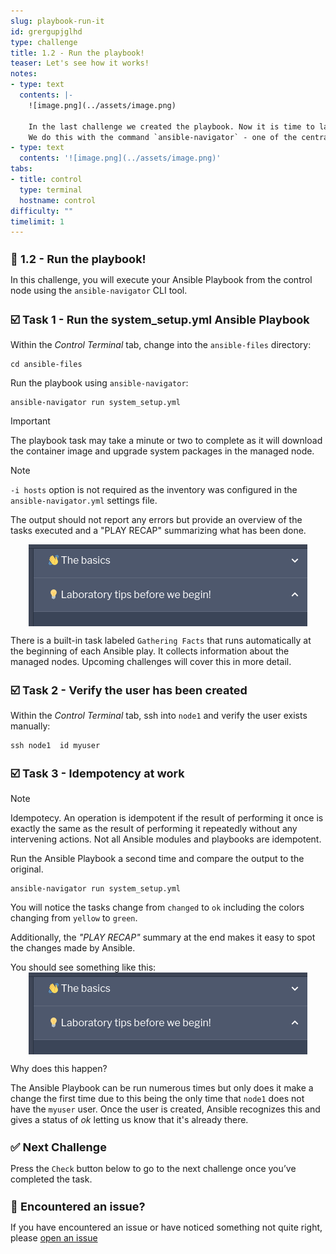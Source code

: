 ```yaml
---
slug: playbook-run-it
id: grergupjglhd
type: challenge
title: 1.2 - Run the playbook!
teaser: Let's see how it works!
notes:
- type: text
  contents: |-
    ![image.png](../assets/image.png)

    In the last challenge we created the playbook. Now it is time to launch it!
    We do this with the command `ansible-navigator` - one of the central commands of Ansible on the command line!
- type: text
  contents: '![image.png](../assets/image.png)'
tabs:
- title: control
  type: terminal
  hostname: control
difficulty: ""
timelimit: 1
---
```

👋 1.2 - Run the playbook!
===

In this challenge, you will execute your Ansible Playbook from the control node using the `ansible-navigator` CLI tool.

☑️ Task 1 - Run the system_setup.yml Ansible Playbook
===

Within the *Control Terminal* tab, change into the `ansible-files` directory:

```
cd ansible-files
```

Run the playbook using `ansible-navigator`:

```
ansible-navigator run system_setup.yml
```

> [!IMPORTANT]
> The playbook task may take a minute or two to complete as it will download the container image and upgrade system packages in the managed node.

> [!NOTE]
> `-i hosts` option is not required as the inventory was configured in the `ansible-navigator.yml` settings file.

The output should not report any errors but provide an overview of the tasks executed and a "PLAY RECAP" summarizing what has been done.

![image.png](../assets/image.png)

There is a built-in task labeled `Gathering Facts` that runs automatically at the beginning of each Ansible play. It collects information about the managed nodes. Upcoming challenges will cover this in more detail.

☑️ Task 2 - Verify the user has been created
===

Within the *Control Terminal* tab, ssh into `node1` and verify the user exists manually:

```
ssh node1  id myuser
```


☑️ Task 3 - Idempotency at work
===
> [!NOTE]
> Idempotecy. An operation is idempotent if the result of performing it once is exactly the same as the result of performing it repeatedly without any intervening actions. Not all Ansible modules and playbooks are idempotent.

Run the Ansible Playbook a second time and compare the output to the original.

```
ansible-navigator run system_setup.yml
```

You will notice the tasks change from `changed` to `ok` including the colors changing from `yellow` to `green`.

Additionally, the *"PLAY RECAP"* summary at the end makes it easy to spot the changes made by Ansible.

You should see something like this:
![image.png](../assets/image.png)


Why does this happen?

The Ansible Playbook can be run numerous times but only does it make a change the first time due to this being the only time that `node1` does not have the `myuser` user. Once the user is created, Ansible recognizes this and gives a status of *ok* letting us know that it's already there.



✅ Next Challenge
===
Press the `Check` button below to go to the next challenge once you’ve completed the task.

🐛 Encountered an issue?
====

If you have encountered an issue or have noticed something not quite right, please [open an issue](https://github.com/ansible/instruqt/issues/new?labels=writing-first-playbook&title=Issue+with+Writing+First+Playbook+slug+ID:+12-run-it&assignees=leogallego)

<style type="text/css" rel="stylesheet">
  .lightbox {
    display: none;
    position: fixed;
    justify-content: center;
    align-items: center;
    z-index: 999;
    top: 0;
    left: 0;
    right: 0;
    bottom: 0;
    padding: 1rem;
    background: rgba(0, 0, 0, 0.8);
    margin-left: auto;
    margin-right: auto;
    margin-top: auto;
    margin-bottom: auto;
  }
  .lightbox:target {
    display: flex;
  }
  .lightbox img {
    /* max-height: 100% */
    max-width: 60%;
    max-height: 60%;
  }
  img {
    display: block;
    margin-left: auto;
    margin-right: auto;
  }
  h1 {
    font-size: 18px;
  }
    h2 {
    font-size: 16px;
    font-weight: 600
  }
    h3 {
    font-size: 14px;
    font-weight: 600
  }
  p span {
    font-size: 14px;
  }
  ul li span {
    font-size: 14px
  }
</style>

